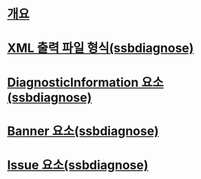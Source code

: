 # [개요](ssbdiagnose-utility-service-broker.md)  
# [XML 출력 파일 형식(ssbdiagnose)](xml-output-file-format-ssbdiagnose.md)  
# [DiagnosticInformation 요소(ssbdiagnose)](diagnosticinformation-element-ssbdiagnose.md)  
# [Banner 요소(ssbdiagnose)](banner-element-ssbdiagnose.md)  
# [Issue 요소(ssbdiagnose)](issue-element-ssbdiagnose.md)  
